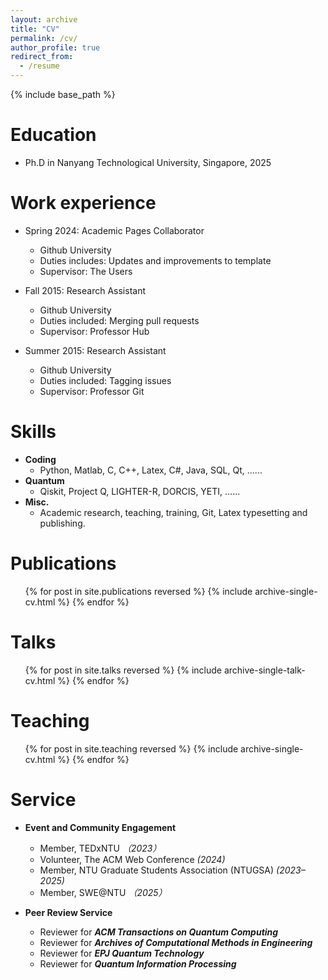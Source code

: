 ```yaml
---
layout: archive
title: "CV"
permalink: /cv/
author_profile: true
redirect_from:
  - /resume
---
```


{% include base_path %}

Education
======
* Ph.D in Nanyang Technological University, Singapore, 2025

Work experience
======
* Spring 2024: Academic Pages Collaborator
  * Github University
  * Duties includes: Updates and improvements to template
  * Supervisor: The Users

* Fall 2015: Research Assistant
  * Github University
  * Duties included: Merging pull requests
  * Supervisor: Professor Hub

* Summer 2015: Research Assistant
  * Github University
  * Duties included: Tagging issues
  * Supervisor: Professor Git
  
Skills
======
* **Coding**
  * Python, Matlab, C, C++, Latex, C\#, Java, SQL, Qt, ......
* **Quantum**
  * Qiskit, Project Q, LIGHTER-R, DORCIS, YETI, ......
* **Misc.**
  * Academic research, teaching, training, Git, Latex typesetting and publishing.

Publications
======
  <ul>{% for post in site.publications reversed %}
    {% include archive-single-cv.html %}
  {% endfor %}</ul>
  
Talks
======
  <ul>{% for post in site.talks reversed %}
    {% include archive-single-talk-cv.html  %}
  {% endfor %}</ul>
  
Teaching
======
  <ul>{% for post in site.teaching reversed %}
    {% include archive-single-cv.html %}
  {% endfor %}</ul>
  
Service
======
* **Event and Community Engagement**
  * Member, TEDxNTU _（2023）_
  * Volunteer, The ACM Web Conference _(2024)_
  * Member, NTU Graduate Students Association (NTUGSA) _(2023–2025)_
  * Member, SWE@NTU _（2025）_

* **Peer Review Service**
  * Reviewer for **_ACM Transactions on Quantum Computing_**
  * Reviewer for **_Archives of Computational Methods in Engineering_**
  * Reviewer for **_EPJ Quantum Technology_**
  * Reviewer for **_Quantum Information Processing_**
